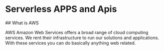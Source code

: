 # Serverless APPS and Apis

## What is AWS

AWS Amazon Web Services offers a broad range of cloud computing services. We rent their infrastructure to run our solutions and applications. With these services you can do basically anything web related.

